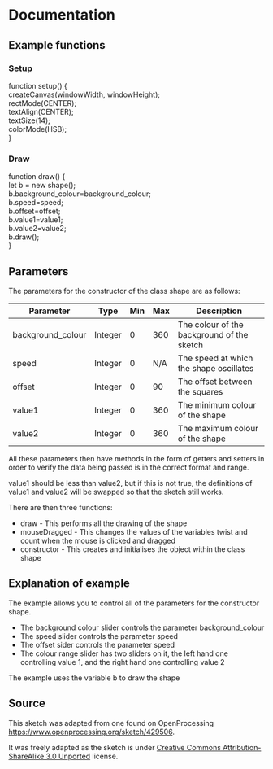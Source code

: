 # Documentation

## Example functions
### Setup

   function setup() {  
     createCanvas(windowWidth, windowHeight);  
     rectMode(CENTER);  
     textAlign(CENTER);  
     textSize(14);  
     colorMode(HSB);  
   }
### Draw
 function draw() {  
   let b = new shape();  
   b.background_colour=background_colour;  
   b.speed=speed;  
   b.offset=offset;  
   b.value1=value1;  
   b.value2=value2;  
   b.draw();  
 }

## Parameters
The parameters for the constructor of the class shape are as follows:

Parameter|Type|Min|Max|Description
--|--|--|--|--
background_colour|Integer|0|360|The colour of the background of the sketch
speed|Integer|0|N/A|The speed at which the shape oscillates
offset|Integer|0|90|The offset between the squares
value1|Integer|0|360|The minimum colour of the shape
value2|Integer|0|360|The maximum colour of the shape

All these parameters then have methods in the form of getters and setters in order to verify the data being passed is in the correct format and range.

value1 should be less than value2, but if this is not true, the definitions of value1 and value2 will be swapped so that the sketch still works.

There are then three functions:

- draw - This performs all the drawing of the shape
- mouseDragged - This changes the values of the variables twist and count when the mouse is clicked and dragged
- constructor - This creates and initialises the object within the class shape

## Explanation of example
The example allows you to control all of the parameters for the constructor shape.
- The background colour slider controls the parameter background_colour
- The speed slider controls the parameter speed
- The offset sider controls the parameter speed
- The colour range slider has two sliders on it, the left hand one controlling value 1, and the right hand one controlling value 2

The example uses the variable b to draw the shape

## Source

This sketch was adapted from one found on OpenProcessing https://www.openprocessing.org/sketch/429506.

It was freely adapted as the sketch is under [Creative Commons Attribution-ShareAlike 3.0 Unported](https://creativecommons.org/licenses/by-sa/3.0/) license.
